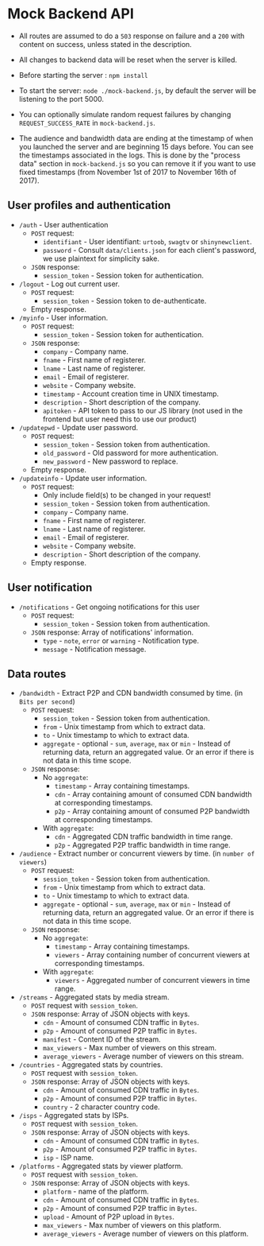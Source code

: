 # Mock Backend API
- All routes are assumed to do a `503` response on failure and a `200` with content on success, unless stated in the description.
- All changes to backend data will be reset when the server is killed.

- Before starting the server : `npm install`
- To start the server: `node ./mock-backend.js`, by default the server will be listening to the port 5000.

- You can optionally simulate random request failures by changing `REQUEST_SUCCESS_RATE` in `mock-backend.js`.

- The audience and bandwidth data are ending at the timestamp of when you launched the server and are beginning 15 days before. You can see the timestamps associated in the logs. This is done by the "process data" section in `mock-backend.js` so you can remove it if you want to use fixed timestamps (from November 1st of 2017 to November 16th of 2017).

## User profiles and authentication
- `/auth` - User authentication
  - `POST` request:
    - `identifiant` - User identifiant: `urtoob`, `swagtv` or `shinynewclient`.
    - `password` - Consult `data/clients.json` for each client's password, we use plaintext for simplicity sake.
  - `JSON` response:
    - `session_token` - Session token for authentication.
- `/logout` - Log out current user.
  - `POST` request:
    - `session_token` - Session token to de-authenticate.
  - Empty response.
- `/myinfo` - User information.
  - `POST` request:
    - `session_token` - Session token for authentication.
  - `JSON` response:
    - `company` - Company name.
    - `fname` - First name of registerer.
    - `lname` - Last name of registerer.
    - `email` - Email of registerer.
    - `website` - Company website.
    - `timestamp` - Account creation time in UNIX timestamp.
    - `description` - Short description of the company.
    - `apitoken` - API token to pass to our JS library (not used in the frontend but user need this to use our product)
- `/updatepwd` - Update user password.
  - `POST` request:
    - `session_token` - Session token from authentication.
    - `old_password` - Old password for more authentication.
    - `new_password` - New password to replace.
  - Empty response.
- `/updateinfo` - Update user information.
  - `POST` request:
    - Only include field(s) to be changed in your request!
    - `session_token` - Session token from authentication.
    - `company` - Company name.
    - `fname` - First name of registerer.
    - `lname` - Last name of registerer.
    - `email` - Email of registerer.
    - `website` - Company website.
    - `description` - Short description of the company.
  - Empty response.

## User notification
- `/notifications` - Get ongoing notifications for this user
  - `POST` request:
    - `session_token` - Session token from authentication.
  - `JSON` response: Array of notifications' information.
    - `type` - `note`, `error` or `warning` - Notification type.
    - `message` - Notification message.

## Data routes
- `/bandwidth` - Extract P2P and CDN bandwidth consumed by time. (in `Bits per second`)
  - `POST` request:
    - `session_token` - Session token from authentication.
    - `from` - Unix timestamp from which to extract data.
    - `to` - Unix timestamp to which to extract data.
    - `aggregate` - optional - `sum`, `average`, `max` or `min` - Instead of returning data, return an aggregated value. Or an error if there is not data in this time scope.
  - `JSON` response:
    - No `aggregate`:
      - `timestamp` - Array containing timestamps.
      - `cdn` - Array containing amount of consumed CDN bandwidth at corresponding timestamps.
      - `p2p` - Array containing amount of consumed P2P bandwidth at corresponding timestamps.
    - With `aggregate`:
      - `cdn` - Aggregated CDN traffic bandwidth in time range.
      - `p2p` - Aggregated P2P traffic bandwidth in time range.
- `/audience` - Extract number or concurrent viewers by time. (in `number of viewers`)
  - `POST` request:
    - `session_token` - Session token from authentication.
    - `from` - Unix timestamp from which to extract data.
    - `to` - Unix timestamp to which to extract data.
    - `aggregate` - optional - `sum`, `average`, `max` or `min` - Instead of returning data, return an aggregated value. Or an error if there is not data in this time scope.
  - `JSON` response:
    - No `aggregate`:
      - `timestamp` - Array containing timestamps.
      - `viewers` - Array containing number of concurrent viewers at corresponding timestamps.
    - With `aggregate`:
      - `viewers` - Aggregated number of concurrent viewers in time range.
- `/streams` - Aggregated stats by media stream.
  - `POST` request with `session_token`.
  - `JSON` response: Array of JSON objects with keys.
    - `cdn` - Amount of consumed CDN traffic in `Bytes`.
    - `p2p` - Amount of consumed P2P traffic in `Bytes`.
    - `manifest` - Content ID of the stream.
    - `max_viewers` - Max number of viewers on this stream.
    - `average_viewers` - Average number of viewers on this stream.
- `/countries` - Aggregated stats by countries.
  - `POST` request with `session_token`.
  - `JSON` response: Array of JSON objects with keys.
    - `cdn` - Amount of consumed CDN traffic in `Bytes`.
    - `p2p` - Amount of consumed P2P traffic in `Bytes`.
    - `country` - 2 character country code.
- `/isps` - Aggregated stats by ISPs.
  - `POST` request with `session_token`.
  - `JSON` response: Array of JSON objects with keys.
    - `cdn` - Amount of consumed CDN traffic in `Bytes`.
    - `p2p` - Amount of consumed P2P traffic in `Bytes`.
    - `isp` - ISP name.
- `/platforms` - Aggregated stats by viewer platform.
  - `POST` request with `session_token`.
  - `JSON` response: Array of JSON objects with keys.
    - `platform` -  name of the platform.
    - `cdn` - Amount of consumed CDN traffic in `Bytes`.
    - `p2p` - Amount of consumed P2P traffic in `Bytes`.
    - `upload` - Amount of P2P upload in `Bytes`.
    - `max_viewers` - Max number of viewers on this platform.
    - `average_viewers` - Average number of viewers on this platform.
